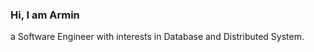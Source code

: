 ### Hi, I am Armin

a Software Engineer with interests in Database and Distributed System.

<!--
![Armin's github stats](https://github-readme-stats.vercel.app/api?username=aprimadi&show_icons=true&hide_border=true&count_private=true&hide=contribs&theme=dark)
![Armin's github stats](https://github-readme-stats.vercel.app/api?username=aprimadi)
-->

<!--   
**aprimadi/aprimadi** is a ? _special_ ? repository because its `README.md` (this file) appears on your GitHub profile.

Here are some ideas to get you started:

- ?? IÕm currently working on ...
- ?? IÕm currently learning ...
- ?? IÕm looking to collaborate on ...
- ?? IÕm looking for help with ...
- ?? Ask me about ...
- ?? How to reach me: ...
- ?? Pronouns: ...
- ? Fun fact: ...
-->

